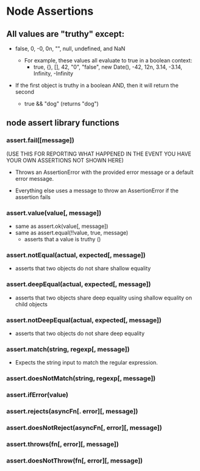 # Node Assertions
## All values are "truthy" except: 
- false, 0, -0, 0n, "", null, undefined, and NaN
    - For example, these values all evaluate to true in a boolean context: 
        - true, {}, [], 42, "0", "false", new Date(), -42, 12n, 3.14, -3.14, Infinity, -Infinity

- If the first object is truthy in a boolean AND, then it will return the second
    - true && "dog" (returns "dog")


## node assert library functions
### assert.fail([message]) 
(USE THIS FOR REPORTING WHAT HAPPENED IN THE EVENT YOU HAVE YOUR OWN ASSERTIONS NOT SHOWN HERE)
- Throws an AssertionError with the provided error message or a default error message. 

- Everything else uses a message to throw an AssertionError if the assertion fails
    
### assert.value(value[, message]) 
- same as assert.ok(value[, message])  
- same as assert.equal(!!value, true, message)                  
    - asserts that a value is truthy ()

### assert.notEqual(actual, expected[, message])        
- asserts that two objects do not share shallow equality

### assert.deepEqual(actual, expected[, message])       
- asserts that two objects share deep equality using shallow equality on child objects

### assert.notDeepEqual(actual, expected[, message])    
- asserts that two objects do not share deep equality

### assert.match(string, regexp[, message])
- Expects the string input to match the regular expression.

### assert.doesNotMatch(string, regexp[, message])

### assert.ifError(value)


### assert.rejects(asyncFn[. error][, message])

### assert.doesNotReject(asyncFn[, error][, message])

### assert.throws(fn[, error][, message])

### assert.doesNotThrow(fn[, error][, message])
